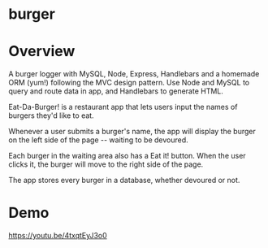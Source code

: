 # burger

# Overview
A burger logger with MySQL, Node, Express, Handlebars and a homemade ORM (yum!) following the MVC design pattern. Use Node and MySQL to query and route data in app, and Handlebars to generate HTML.

Eat-Da-Burger! is a restaurant app that lets users input the names of burgers they'd like to eat.

Whenever a user submits a burger's name, the app will display the burger on the left side of the page -- waiting to be devoured.

Each burger in the waiting area also has a Eat it! button. When the user clicks it, the burger will move to the right side of the page.

The app stores every burger in a database, whether devoured or not.

# Demo
https://youtu.be/4txqtEyJ3o0
